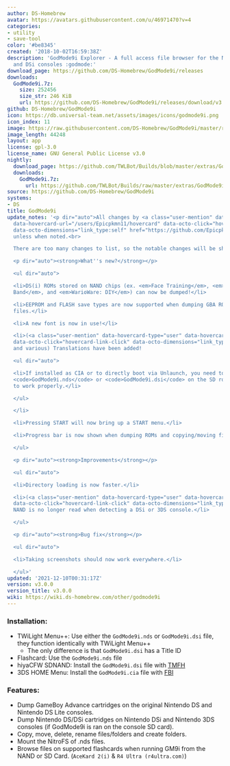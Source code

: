 ```yaml
---
author: DS-Homebrew
avatar: https://avatars.githubusercontent.com/u/46971470?v=4
categories:
- utility
- save-tool
color: '#be8345'
created: '2018-10-02T16:59:38Z'
description: 'GodMode9i Explorer - A full access file browser for the Nintendo DS
  and DSi consoles :godmode:'
download_page: https://github.com/DS-Homebrew/GodMode9i/releases
downloads:
  GodMode9i.7z:
    size: 252456
    size_str: 246 KiB
    url: https://github.com/DS-Homebrew/GodMode9i/releases/download/v3.0.0/GodMode9i.7z
github: DS-Homebrew/GodMode9i
icon: https://db.universal-team.net/assets/images/icons/godmode9i.png
icon_index: 11
image: https://raw.githubusercontent.com/DS-Homebrew/GodMode9i/master/resources/logo2.png
image_length: 44248
layout: app
license: gpl-3.0
license_name: GNU General Public License v3.0
nightly:
  download_page: https://github.com/TWLBot/Builds/blob/master/extras/GodMode9i.7z
  downloads:
    GodMode9i.7z:
      url: https://github.com/TWLBot/Builds/raw/master/extras/GodMode9i.7z
source: https://github.com/DS-Homebrew/GodMode9i
systems:
- DS
title: GodMode9i
update_notes: '<p dir="auto">All changes by <a class="user-mention" data-hovercard-type="user"
  data-hovercard-url="/users/Epicpkmn11/hovercard" data-octo-click="hovercard-link-click"
  data-octo-dimensions="link_type:self" href="https://github.com/Epicpkmn11">@Epicpkmn11</a>
  unless when noted.<br>

  There are too many changes to list, so the notable changes will be shown.</p>

  <p dir="auto"><strong>What''s new?</strong></p>

  <ul dir="auto">

  <li>DS(i) ROMs stored on NAND chips (ex. <em>Face Training</em>, <em>Jam with the
  Band</em>, and <em>WarioWare: DIY</em>) can now be dumped!</li>

  <li>EEPROM and FLASH save types are now supported when dumping GBA ROM and save
  files.</li>

  <li>A new font is now in use!</li>

  <li>(<a class="user-mention" data-hovercard-type="user" data-hovercard-url="/users/Epicpkmn11/hovercard"
  data-octo-click="hovercard-link-click" data-octo-dimensions="link_type:self" href="https://github.com/Epicpkmn11">@Epicpkmn11</a>
  and various) Translations have been added!

  <ul dir="auto">

  <li>If installed as CIA or to directly boot via Unlaunch, you need to put either
  <code>GodMode9i.nds</code> or <code>GodMode9i.dsi</code> on the SD root, for them
  to work properly.</li>

  </ul>

  </li>

  <li>Pressing START will now bring up a START menu.</li>

  <li>Progress bar is now shown when dumping ROMs and copying/moving files.</li>

  </ul>

  <p dir="auto"><strong>Improvements</strong></p>

  <ul dir="auto">

  <li>Directory loading is now faster.</li>

  <li>(<a class="user-mention" data-hovercard-type="user" data-hovercard-url="/users/RocketRobz/hovercard"
  data-octo-click="hovercard-link-click" data-octo-dimensions="link_type:self" href="https://github.com/RocketRobz">@RocketRobz</a>)
  NAND is no longer read when detecting a DSi or 3DS console.</li>

  </ul>

  <p dir="auto"><strong>Bug fix</strong></p>

  <ul dir="auto">

  <li>Taking screenshots should now work everywhere.</li>

  </ul>'
updated: '2021-12-10T00:31:17Z'
version: v3.0.0
version_title: v3.0.0
wiki: https://wiki.ds-homebrew.com/other/godmode9i
---
```

### Installation:
- TWiLight Menu++: Use either the `GodMode9i.nds` or `GodMode9i.dsi` file, they function identically with TWiLight Menu++
   - The only difference is that `GodMode9i.dsi` has a Title ID
- Flashcard: Use the `GodMode9i.nds` file
- hiyaCFW SDNAND: Install the `GodMode9i.dsi` file with [TMFH](/ds/tmfh)
- 3DS HOME Menu: Install the `GodMode9i.cia` file with [FBI](/3ds/fbi)

### Features:
- Dump GameBoy Advance cartridges on the original Nintendo DS and Nintendo DS Lite consoles.
- Dump Nintendo DS/DSi cartridges on Nintendo DSi and Nintendo 3DS consoles (if GodMode9i is ran on the console SD card).
- Copy, move, delete, rename files/folders and create folders.
- Mount the NitroFS of .nds files.
- Browse files on supported flashcards when running GM9i from the NAND or SD Card. (`AceKard 2(i)` & `R4 Ultra (r4ultra.com)`)
